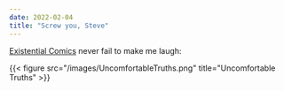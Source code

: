 ```yaml
---
date: 2022-02-04
title: "Screw you, Steve"
---
```

[Existential Comics](https://www.existentialcomics.com) never fail to make me laugh:

{{< figure src="/images/UncomfortableTruths.png" title="Uncomfortable Truths" >}}
